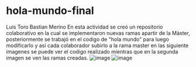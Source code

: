# hola-mundo-final
Luis Toro
Bastian Merino
En esta actividad se creó un repositorio colaborativo en la cual se implementaron nuevas ramas apartir de la Máster, posteriormente se trabajó en el codigo de "hola mundo" para luego modificarlo y así cada colaborador subirlo a la rama master en las siguiente imagenes se puede ver el codigo realizado mientras que en la segunda imagen se ven las ramas creadas.
![image](https://github.com/clictu/hola-mundo-final/assets/163079569/7138246e-5203-4d2a-819b-3ae268763066)
![image](https://github.com/clictu/hola-mundo-final/assets/163079569/61bfe016-85fb-4610-98d7-f797e78e9b02)

